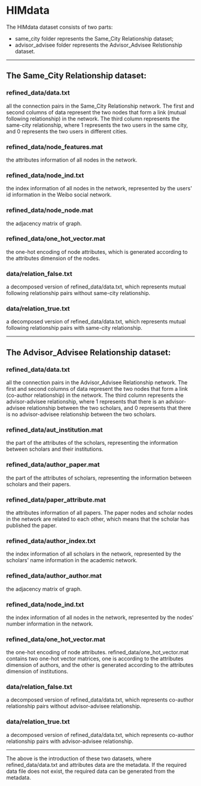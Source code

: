 HIMdata
=========
The HIMdata dataset consists of two parts:
* same_city folder represents the Same_City Relationship dataset;
* advisor_advisee folder represents the Advisor_Advisee Relstionship dataset.

-------------------------------------

The Same_City Relationship dataset:
----------------
### refined_data/data.txt 

all the connection pairs in the Same_City Relationship network. The first and second columns of data represent the two nodes that form a link (mutual following relationship) in the network. The third column represents the same-city relationship, where 1 represents the two users in the same city, and 0 represents the two users in different cities.

### refined_data/node_features.mat 
the attributes information of all nodes in the network.

### refined_data/node_ind.txt 
the index information of all nodes in the network, represented by the users' id information in the Weibo social network.

### refined_data/node_node.mat 
the adjacency matrix of graph.

### refined_data/one_hot_vector.mat 
the one-hot encoding of node attributes, which is generated according to the attributes dimension of the nodes.

### data/relation_false.txt 
a decomposed version of refined_data/data.txt, which represents mutual following relationship pairs without same-city relationship.

### data/relation_true.txt 
a decomposed version of refined_data/data.txt, which represents mutual following relationship pairs with same-city relationship.

-----------------------------------------------------------------------------------------------------------------------------------------------------------------------

The Advisor_Advisee Relationship dataset:
-------------------------

### refined_data/data.txt 
all the connection pairs in the Advisor_Advisee Relationship network. The first and second columns of data represent the two nodes that form a link (co-author relationship) in the network. The third column represents the advisor-advisee relationship, where 1 represents that there is an advisor-advisee relationship between the two scholars, and 0 represents that there is no advisor-advisee relationship between the two scholars.

### refined_data/aut_institution.mat 
the part of the attributes of the scholars, representing the information between scholars and their institutions.

### refined_data/author_paper.mat 
the part of the attributes of scholars, representing the information between scholars and their papers.

### refined_data/paper_attribute.mat 
the attributes information of all papers. The paper nodes and scholar nodes in the network are related to each other, which means that the scholar has published the paper.

### refined_data/author_index.txt 
the index information of all scholars in the network, represented by the scholars' name information in the academic network.

### refined_data/author_author.mat 
the adjacency matrix of graph.

### refined_data/node_ind.txt 
the index information of all nodes in the network, represented by the nodes' number information in the network.

### refined_data/one_hot_vector.mat 
the one-hot encoding of node attributes. refined_data/one_hot_vector.mat contains two one-hot vector matrices, one is according to the attributes dimension of authors, and the other is generated according to the attributes dimension of institutions.

### data/relation_false.txt 
a decomposed version of refined_data/data.txt, which represents co-author relationship pairs without advisor-advisee relationship.

### data/relation_true.txt 
a decomposed version of refined_data/data.txt, which represents co-author relationship pairs with advisor-advisee relationship.

-----------------------------------------------------------------------------------------------------------------------------------------------------------------------

The above is the introduction of these two datasets, where refined_data/data.txt and attributes data are the metadata. If the required data file does not exist, the required data can be generated from the metadata.
